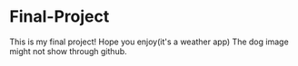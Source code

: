 # Final-Project
This is my final project! Hope you enjoy(it's a weather app)
The dog image might not show through github.
